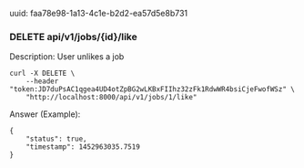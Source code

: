 uuid: faa78e98-1a13-4c1e-b2d2-ea57d5e8b731

### DELETE api/v1/jobs/{id}/like

Description: User unlikes a job

```
curl -X DELETE \
    --header "token:JD7duPsAC1qgea4UD4otZpBG2wLKBxFIIhz32zFk1RdwWR4bsiCjeFwofWSz" \
    "http://localhost:8000/api/v1/jobs/1/like"
```

Answer (Example):

```
{
	"status": true,
	"timestamp": 1452963035.7519
}
```

